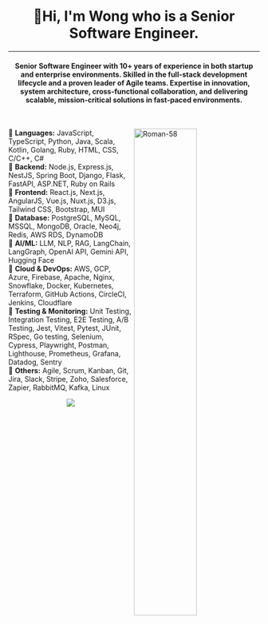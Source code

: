 <h1 align="center">👋Hi, I'm Wong who is a Senior Software Engineer.</h1>
<hr />
<h4 align="center">  Senior Software Engineer with 10+ years of experience in both startup and enterprise environments. Skilled in the full-stack development lifecycle and a proven leader of Agile teams. Expertise in innovation, system architecture, cross-functional collaboration, and delivering scalable, mission-critical solutions in fast-paced environments. </h4>

<br />

<p><img align="right" width="50%" src="code.gif" alt="Roman-58" /></p>

<p>
🔹 <b>Languages:</b> JavaScript, TypeScript, Python, Java, Scala, Kotlin, Golang, Ruby, HTML, CSS, C/C++, C#<br/>
🔹 <b>Backend:</b> Node.js, Express.js, NestJS, Spring Boot, Django, Flask, FastAPI, ASP.NET, Ruby on Rails<br/>
🔹 <b>Frontend:</b> React.js, Next.js, AngularJS, Vue.js, Nuxt.js, D3.js, Tailwind CSS, Bootstrap, MUI<br/>
🔹 <b>Database:</b> PostgreSQL, MySQL, MSSQL, MongoDB, Oracle, Neo4j, Redis, AWS RDS, DynamoDB<br/>
🔹 <b>AI/ML:</b> LLM, NLP, RAG, LangChain, LangGraph, OpenAI API, Gemini API, Hugging Face<br/>
🔹 <b>Cloud & DevOps:</b> AWS, GCP, Azure, Firebase, Apache, Nginx, Snowflake, Docker, Kubernetes, Terraform, GitHub Actions, CircleCI, Jenkins, Cloudflare<br/>
🔹 <b>Testing & Monitoring:</b> Unit Testing, Integration Testing, E2E Testing, A/B Testing, Jest, Vitest, Pytest, JUnit, RSpec, Go testing, Selenium, Cypress, Playwright, Postman, Lighthouse, Prometheus, Grafana, Datadog, Sentry<br/>
🔹 <b>Others:</b> Agile, Scrum, Kanban, Git, Jira, Slack, Stripe, Zoho, Salesforce, Zapier, RabbitMQ, Kafka, Linux<br/>

</p>

<p align='center'>
  <img src='https://github-widgetbox.vercel.app/api/profile?username=redhat58&theme=darkmode&data=followers,repositories,stars,commits' />
</p>
